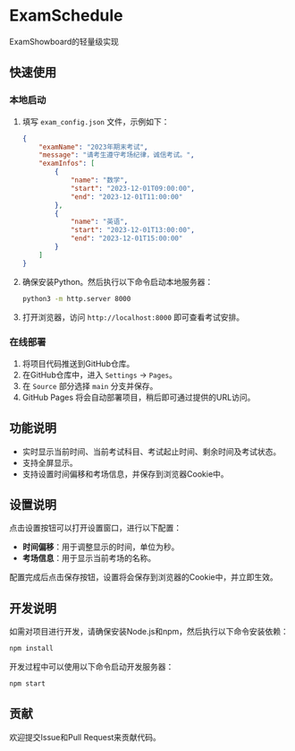 # ExamSchedule

ExamShowboard的轻量级实现

## 快速使用

### 本地启动

1. 填写 `exam_config.json` 文件，示例如下：

    ```json
    {
        "examName": "2023年期末考试",
        "message": "请考生遵守考场纪律，诚信考试。",
        "examInfos": [
            {
                "name": "数学",
                "start": "2023-12-01T09:00:00",
                "end": "2023-12-01T11:00:00"
            },
            {
                "name": "英语",
                "start": "2023-12-01T13:00:00",
                "end": "2023-12-01T15:00:00"
            }
        ]
    }
    ```

2. 确保安装Python。然后执行以下命令启动本地服务器：

    ```bash
    python3 -m http.server 8000
    ```

3. 打开浏览器，访问 `http://localhost:8000` 即可查看考试安排。

### 在线部署

1. 将项目代码推送到GitHub仓库。
2. 在GitHub仓库中，进入 `Settings` -> `Pages`。
3. 在 `Source` 部分选择 `main` 分支并保存。
4. GitHub Pages 将会自动部署项目，稍后即可通过提供的URL访问。

## 功能说明

- 实时显示当前时间、当前考试科目、考试起止时间、剩余时间及考试状态。
- 支持全屏显示。
- 支持设置时间偏移和考场信息，并保存到浏览器Cookie中。

## 设置说明

点击设置按钮可以打开设置窗口，进行以下配置：

- **时间偏移**：用于调整显示的时间，单位为秒。
- **考场信息**：用于显示当前考场的名称。

配置完成后点击保存按钮，设置将会保存到浏览器的Cookie中，并立即生效。

## 开发说明

如需对项目进行开发，请确保安装Node.js和npm，然后执行以下命令安装依赖：

```bash
npm install
```

开发过程中可以使用以下命令启动开发服务器：

```bash
npm start
```

## 贡献

欢迎提交Issue和Pull Request来贡献代码。